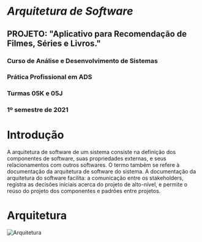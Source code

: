 # *Arquitetura de Software* 
## PROJETO: "Aplicativo para Recomendação de Filmes, Séries e Livros."
### Curso de Análise e Desenvolvimento de Sistemas
### Prática Profissional em ADS
### Turmas 05K e 05J
### 1º semestre de 2021

# Introdução

A arquitetura de software de um sistema consiste na definição dos componentes de software, suas propriedades externas, e seus relacionamentos com outros softwares. 
O termo também se refere à documentação da arquitetura de software do sistema. A documentação da arquitetura do software facilita: a comunicação entre os stakeholders,
registra as decisões iniciais acerca do projeto de alto-nível, e permite o reúso do projeto dos componentes e padrões entre projetos.

# Arquitetura

![Arquitetura]()
